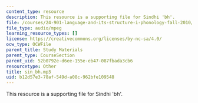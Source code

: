 ```yaml
---
content_type: resource
description: This resource is a supporting file for Sindhi 'bh'.
file: /courses/24-901-language-and-its-structure-i-phonology-fall-2010/b12d57e378af549da08c962bfe109548_sin_bh.mp3
file_type: audio/mpeg
learning_resource_types: []
license: https://creativecommons.org/licenses/by-nc-sa/4.0/
ocw_type: OCWFile
parent_title: Study Materials
parent_type: CourseSection
parent_uid: 52b0792e-d6ee-155e-eb47-087fbada3cb6
resourcetype: Other
title: sin_bh.mp3
uid: b12d57e3-78af-549d-a08c-962bfe109548
---
```

This resource is a supporting file for Sindhi 'bh'.